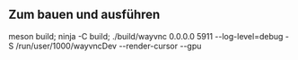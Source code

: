 ## Zum bauen und ausführen

meson build; ninja -C build; ./build/wayvnc 0.0.0.0 5911 --log-level=debug -S /run/user/1000/wayvncDev --render-cursor --gpu
